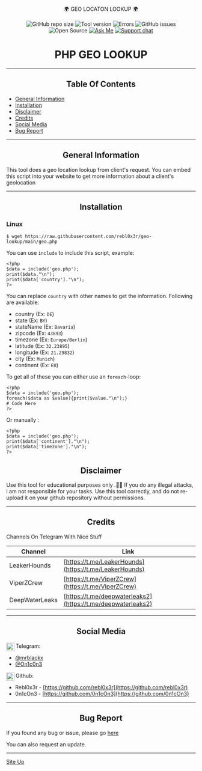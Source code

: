 <p align="center">
  🌍 GEO LOCATON LOOKUP 🌍<br><br>
  <img alt="GitHub repo size" src="https://img.shields.io/github/repo-size/rebl0x3r/geo-lookup">
  <img alt="Tool version" src="https://img.shields.io/badge/version-0.1-brightgreen">
  <img alt="Errors" src="https://img.shields.io/badge/errors fixed-0-red">
  <img alt="GitHub issues" src="https://img.shields.io/github/issues/rebl0x3r/domain2ip">
  <img alt="Open Source" src="https://badges.frapsoft.com/os/v1/open-source.png?v=103">
  <a href="https://t.me/mrblackx"><img alt="Ask Me" src="https://img.shields.io/badge/Ask%20me-anything-1abc9c.svg"></a>
  <a href="https://t.me/viperzcrewchat/"><img src="https://raw.githubusercontent.com/Patrolavia/telegram-badge/master/chat.svg" alt="Support chat"></a>
</p>

<h1 align="center">PHP GEO LOOKUP</h1>

<hr>

<h2 align="center">Table Of Contents</h2>

* [General Information](#general-info)
* [Installation](#installation)
* [Disclaimer](#disclaimer)
* [Credits](#credits)
* [Social Media](#social-media)
* [Bug Report](#bug-report)

<hr>

<h2 align="center">General Information</h2>
  
  This tool does a geo location lookup from client's request.
  You can embed this script into your website to get more information about a client's geolocation
  
  
<hr>

<h2 align="center">Installation</h2>


  <h3>Linux</h3>
  
  ```
  $ wget https://raw.githubusercontent.com/rebl0x3r/geo-lookup/main/geo.php
  
  ```
    
  You can use ```include``` to include this script, example:
  
  ```
  <?php
  $data = include('geo.php');
  print($data."\n");
  print($data['country']."\n");
  ?>
  ```
  You can replace ```country``` with other names to get the information.
  Following are available:
  
  * country (Ex: ```DE```)
  * state (Ex: ```BY```)
  * stateName (Ex: ```Bavaria```)
  * zipcode (Ex: ```43893```)
  * timezone (Ex: ```Europe/Berlin```)
  * latitude (Ex: ```32.23895```)
  * longitude (Ex: ```21.29832```)
  * city (Ex: ```Munich```)
  * continent (Ex: ```EU```)
  
  To get all of these you can either use an ```foreach```-loop:
  ```
  <?php
  $data = include('geo.php');
  foreach($data as $value){print($value."\n");}
  # Code Here
  ?>
  ```
  
  Or manually :
  ```
  <?php
  $data = include('geo.php');
  print($data['continent']."\n");
  print($data['timezone']."\n");
  ?>
  ```
  
<h2 align="center">Disclaimer</h2>

  Use this tool for educational purposes only .🕵️‍♂️
  If you do any illegal attacks, i am not responsible for your tasks.
  Use this tool correctly, and do not re-upload it on your github repository without permissions.
  
<hr>
  
<h2 align="center">Credits</h2>
  
  Channels On Telegram With Nice Stuff
  
  | Channel | Link |
  | ------ | ------ |
  | LeakerHounds | [https://t.me/LeakerHounds](https://t.me/LeakerHounds) | 
  | ViperZCrew | [https://t.me/ViperZCrew](https://t.me/ViperZCrew) |
  | DeepWaterLeaks | [https://t.me/deepwaterleaks2](https://t.me/deepwaterleaks2) |
   
  

<hr>
            
<h2 align="center">Social Media</h2>
 <img align="left" alt="telegram.org" width="22px" src="https://images.vexels.com/media/users/3/137414/isolated/preview/3f7486417ddd88060a1818d44b6f3728-telegram-icon-logo-by-vexels.png" /> Telegram:<br />
 
* [@mrblackx](https://t.me/mrblackx)
* [@On1c0n3](https://t.me/On1c0n3)


<img align="left" alt="github.com" width="22px" src="https://image.flaticon.com/icons/svg/25/25231.svg" /> Github:<br />
 
* Rebl0x3r - [https://github.com/rebl0x3r](https://github.com/rebl0x3r)
* 0n1cOn3 - [https://github.com/0n1cOn3](https://github.com/0n1cOn3)

<hr>

<h2 align="center">Bug Report</h2>

  If you found any bug or issue, please go [here](https://github.com/rebl0x3r/geo-lookup/issues)
  
  You can also request an update.
  
<hr>



[Site Up](#general-info)
